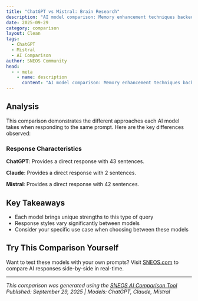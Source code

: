 ```yaml
---
title: "ChatGPT vs Mistral: Brain Research"
description: "AI model comparison: Memory enhancement techniques backed by neuroscience research..."
date: 2025-09-29
category: comparison
layout: Clean
tags:
  - ChatGPT
  - Mistral
  - AI Comparison
author: SNEOS Community
head:
  - - meta
    - name: description
      content: "AI model comparison: Memory enhancement techniques backed by neuroscience research..."
---
```


<ChatComparison
  title="ChatGPT vs Mistral: Brain Research"
  prompt="Memory enhancement techniques backed by neuroscience research"
  :responses='{
    "ChatGPT": "Certainly! Here are some memory enhancement techniques supported by neuroscience research:\n\n1. **Spaced Repetition**  \n   - **What it is:** Reviewing information at increasing intervals over time rather than cramming.  \n   - **Neuroscience basis:** Spaced repetition strengthens long-term potentiation (LTP) in synapses, enhancing memory consolidation. It leverages the brain\u0027s natural forgetting curve to reinforce learning when memory traces start to weaken.  \n   - **Example:** Using flashcard apps like Anki or spaced review schedules.\n\n2. **Retrieval Practice (Active Recall)**  \n   - **What it is:** Actively recalling information from memory instead of passive review.  \n   - **Neuroscience basis:** Retrieval practice improves neural pathways associated with the memory trace by repeatedly activating them, making recall easier and more durable. It engages the hippocampus and prefrontal cortex more robustly than passive review.  \n   - **Example:** Self-testing, practice quizzes, or trying to write down everything you know about a topic from memory.\n\n3. **Interleaving**  \n   - **What it is:** Mixing different topics or types of problems within a study session rather than focusing on one topic at a time.  \n   - **Neuroscience basis:** Interleaving helps form more flexible encoding and better discrimination between concepts by promoting varied neural pattern activations and preventing habituation.  \n   - **Example:** Studying math problems of different types in a mixed order rather than one type per session.\n\n4. **Elaborative Encoding**  \n   - **What it is:** Adding meaning or making associations with new information to connect it with prior knowledge.  \n   - **Neuroscience basis:** Enhances neural network integration by linking new memories to existing semantic networks, involving regions like the hippocampus and association cortices.  \n   - **Example:** Creating analogies, mind maps, or explaining the information in your own words.\n\n5. **Visualization and Mnemonics**  \n   - **What it is:** Using imagery and memory aids (like acronyms, loci method) to encode and recall information.  \n   - **Neuroscience basis:** Visualization activates multiple brain regions, including the visual cortex and hippocampus, creating richer memory traces. The Method of Loci activates spatial memory circuits in the hippocampus.  \n   - **Example:** Remembering a list by visualizing items in familiar locations.\n\n6. **Adequate Sleep**  \n   - **What it is:** Ensuring sufficient quality sleep after learning new information.  \n   - **Neuroscience basis:** Sleep, especially slow-wave and REM phases, is critical for memory consolidation and synaptic plasticity, facilitating the transfer of memories from the hippocampus to the neocortex.  \n   - **Example:** Getting 7-9 hours of uninterrupted sleep after studying.\n\n7. **Physical Exercise**  \n   - **What it is:** Regular aerobic exercise to boost brain health.  \n   - **Neuroscience basis:** Exercise increases neurogenesis in the hippocampus and elevates brain-derived neurotrophic factor (BDNF), which supports synaptic plasticity and memory formation.  \n   - **Example:** Engaging in 30 minutes of moderate exercise like walking or cycling several times a week.\n\n8. **Mindfulness and Meditation**  \n   - **What it is:** Practices focusing attention and awareness, reducing stress.  \n   - **Neuroscience basis:** Meditation enhances prefrontal cortex function and reduces amygdala activity, improving working memory capacity and cognitive control. Lower stress also reduces cortisol-related memory impairments.  \n   - **Example:** Daily mindfulness meditation sessions of 10-20 minutes.\n\n9. **Proper Nutrition**  \n   - **What it is:** A diet rich in antioxidants, omega-3 fatty acids, and vitamins.  \n   - **Neuroscience basis:** Nutrients like DHA support neuron membrane integrity and synaptic function, while antioxidants reduce oxidative stress that can damage memory circuits.  \n   - **Example:** Eating fatty fish, nuts, berries, and leafy greens.\n\nImplementing a combination of these techniques can significantly enhance memory based on our current understanding of brain function and plasticity.\n\nWould you like recommendations on specific exercises or tools to practice these methods?",
    "Mistral": "Memory enhancement techniques backed by neuroscience research include several strategies that have been shown to improve memory formation, retention, and recall. Here are some of the most effective methods:\n\n1. **Spaced Repetition**: This technique involves reviewing information multiple times, spaced out over increasing intervals. It\u0027s highly effective for long-term retention and is backed by extensive research, including the work of psychologist Hermann Ebbinghaus.\n\n2. **Active Recall**: Instead of passively reviewing information, actively recall it from your memory. This could be in the form of self-quizzing or explaining concepts out loud. Active recall strengthens neural pathways, making it easier to retrieve information in the future.\n\n3. **Dual Coding**: Combine verbal and visual materials to take advantage of both visual and verbal processing systems. This can involve drawing diagrams, mind maps, or using images alongside text.\n\n4. **Elaborative Interrogation**: Ask \u0022why\u0022 questions related to the information you\u0027re learning. This helps to integrate new information with prior knowledge, enhancing memory.\n\n5. **Interleaved Practice**: Mix up different topics or subjects while studying, rather than focusing on one topic at a time. This improves your brain\u0027s ability to differentiate between types of problems or ideas.\n\n6. **Sleep**: Neuroscience research has shown that sleep plays a crucial role in memory consolidation. Both rapid eye movement (REM) and non-REM sleep stages are important for this process.\n\n7. **Exercise**: Regular physical exercise has been shown to improve memory and cognitive function by increasing brain-derived neurotrophic factor (BDNF), which supports the growth of new neurons and synapses.\n\n8. **Mindfulness and Meditation**: Practicing mindfulness and meditation can improve focus, working memory, and long-term memory by reducing stress and enhancing neural connectivity.\n\n9. **Mnemonic Devices**: Techniques like the method of loci (memory palace), acronyms, and visual imagery can help organize and simplify information, making it easier to remember.\n\n10. **Nutrition**: Certain foods and nutrients, such as omega-3 fatty acids, antioxidants, and flavonoids, have been linked to improved memory and cognitive function.\n\n11. **Social Interaction**: Engaging in social activities and discussions can enhance memory by providing multiple perspectives and reinforcing neural connections.\n\n12. **Chunking**: Breaking down complex information into smaller, manageable \u0022chunks\u0022 can make it easier to remember. This technique is particularly useful for learning sequences or lists.\n\n13. **Emotional Engagement**: Information that is emotionally salient is more likely to be remembered. Incorporating emotional elements into learning can enhance memory retention.\n\n14. **Varied Practice**: Changing the context or environment in which you study can help reinforce memory by creating multiple neural pathways associated with the information.\n\n15. **Teaching Others**: Explaining what you\u0027ve learned to someone else can deepen your understanding and reinforce memory. This is known as the \u0022learning by teaching\u0022 effect.\n\nThese techniques are supported by neuroscience research and can be effectively integrated into daily learning and memory enhancement practices."
  }'
  published-date="16:28"
/>

## Analysis

This comparison demonstrates the different approaches each AI model takes when responding to the same prompt. Here are the key differences observed:

### Response Characteristics

**ChatGPT**: Provides a direct response with 43 sentences. 

**Claude**: Provides a direct response with 2 sentences. 

**Mistral**: Provides a direct response with 42 sentences. 

## Key Takeaways

- Each model brings unique strengths to this type of query
- Response styles vary significantly between models
- Consider your specific use case when choosing between these models

## Try This Comparison Yourself

Want to test these models with your own prompts? Visit [SNEOS.com](https://sneos.com) to compare AI responses side-by-side in real-time.

---

*This comparison was generated using the [SNEOS AI Comparison Tool](https://sneos.com)*
*Published: September 29, 2025 | Models: ChatGPT, Claude, Mistral*
